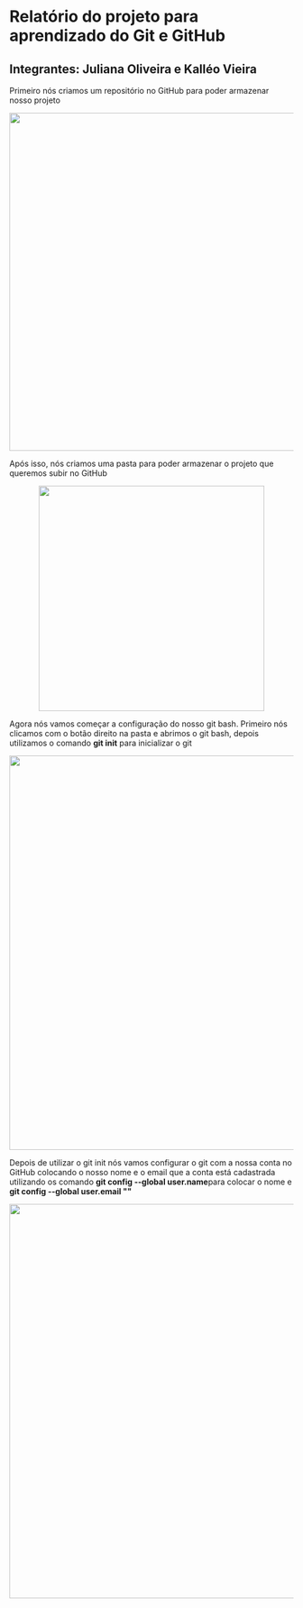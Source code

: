 <h1>Relatório do projeto para aprendizado do Git e GitHub</h1>
<h2>Integrantes: Juliana Oliveira e Kalléo Vieira</h2>
<p>Primeiro nós criamos um repositório no GitHub para poder armazenar nosso projeto</p>

<div align = "center">
<img src = "https://github.com/JuS0l/AtividadePAM/assets/150742951/2c6a2205-4b3b-48bb-bf76-dcba2a83a104.png" width = "600px" />
</div> 

<p>Após isso, nós criamos uma pasta para poder armazenar o projeto que queremos subir no GitHub</p>

<div align = "center">
<img src = "https://github.com/JuS0l/AtividadePAM/assets/150742951/ce8a73ce-d4ae-433f-bcc2-e6783ca0d256.png" width = "400px" />
</div> 

<p>Agora nós vamos começar a configuração do nosso git bash. Primeiro nós clicamos com o botão direito na pasta e abrimos o git bash, depois utilizamos o comando <b>git init</b> para inicializar o git</p>
<div align = "center">
<img src = "https://github.com/JuS0l/AtividadePAM/assets/150742951/b997e0e1-9a43-4b3b-b846-9d9ff1408b81.png" width = "700px" />
</div> 

<p>Depois de utilizar o git init nós vamos configurar o git com a nossa conta no GitHub colocando o nosso nome e o email que a conta está cadastrada utilizando os comando <b>git config --global user.name</b>para colocar o nome e <b>git config --global user.email "" </b><para o email</p>
<div align = "center">
<img src = "https://github.com/JuS0l/AtividadePAM/assets/150742951/033027a6-f818-470e-9aac-3ec53b80695c" width = "700px" />
</div> 

